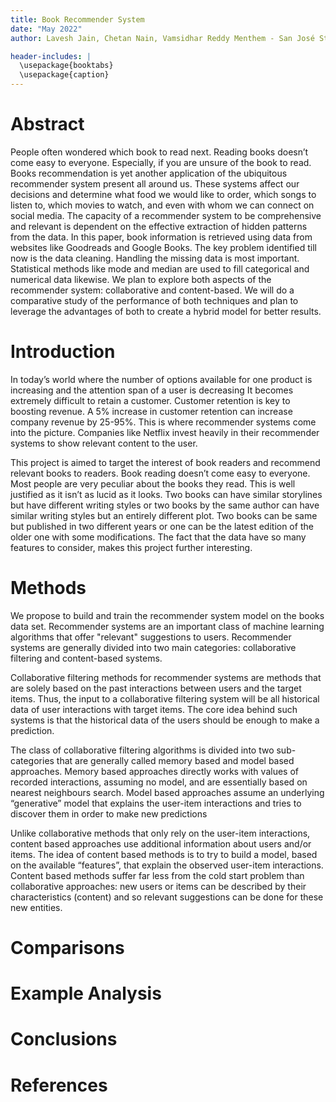 ```yaml
---
title: Book Recommender System
date: "May 2022"
author: Lavesh Jain, Chetan Nain, Vamsidhar Reddy Menthem - San José State University

header-includes: |
  \usepackage{booktabs}
  \usepackage{caption}
---
```


# Abstract

People often wondered which book to read next. Reading books doesn’t come easy to everyone. Especially, if you are unsure of the book to read. Books recommendation is yet another application of the ubiquitous recommender system present all around us. These systems affect our decisions and determine what food we would like to order, which songs to listen to, which movies to watch, and even with whom we can connect on social media. The capacity of a recommender system to be comprehensive and relevant is dependent on the effective extraction of hidden patterns from the data. In this paper, book information is retrieved using data from websites like Goodreads and Google Books. The key problem identified till now is the data cleaning. Handling the missing data is most important. Statistical methods like mode and median are used to fill categorical and numerical data likewise. We plan to explore both aspects of the recommender system: collaborative and content-based. We will do a comparative study of the performance of both techniques and plan to leverage the advantages of both to create a hybrid model for better results.

# Introduction
In today’s world where the number of options available for one product is increasing and the attention span of a user is decreasing It becomes extremely difficult to retain a customer. Customer retention is key to boosting revenue. A 5% increase in customer retention can increase company revenue by 25-95%. This is where recommender systems come into the picture. Companies like Netflix invest heavily in their recommender systems to show relevant content to the user.

This project is aimed to target the interest of book readers and recommend relevant books to readers. Book reading doesn’t come easy to everyone. Most people are very peculiar about the books they read. This is well justified as it isn’t as lucid as it looks. Two books can have similar storylines but have different writing styles or two books by the same author can have similar writing styles but an entirely different plot. Two books can be same but published in two different years or one can be the latest edition of the older one with some modifications. The fact that the data have so many features to consider, makes this project further interesting. 

# Methods

We propose to build and train the recommender system model on the books data set. Recommender systems are an important class of machine learning algorithms that offer "relevant" suggestions to users. Recommender systems are generally divided into two main categories: collaborative filtering and content-based systems.

Collaborative filtering methods for recommender systems are methods that are solely based on the past interactions between users and the target items. Thus, the input to a collaborative filtering system will be all historical data of user interactions with target items. The core idea behind such systems is that the historical data of the users should be enough to make a prediction.

The class of collaborative filtering algorithms is divided into two sub-categories that are generally called memory based and model based approaches. Memory based approaches directly works with values of recorded interactions, assuming no model, and are essentially based on nearest neighbours search. Model based approaches assume an underlying “generative” model that explains the user-item interactions and tries to discover them in order to make new predictions

Unlike collaborative methods that only rely on the user-item interactions, content based approaches use additional information about users and/or items. The idea of content based methods is to try to build a model, based on the available “features”, that explain the observed user-item interactions. Content based methods suffer far less from the cold start problem than collaborative approaches: new users or items can be described by their characteristics (content) and so relevant suggestions can be done for these new entities.

# Comparisons

# Example Analysis

# Conclusions


# References
